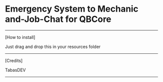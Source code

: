 # Emergency System to Mechanic and-Job-Chat for QBCore

---------------------------------------------------------------------------------------------------------------------------

[How to install]

Just drag and drop this in your resources folder

----------------------------------------------------------------------------------------------------------------------------

[Credits]

TabasDEV  

----------------------------------------------------------------------------------------------------------------------------
